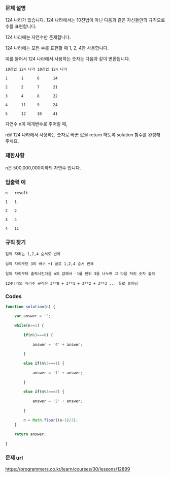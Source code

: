 ### 문제 설명

124 나라가 있습니다. 124 나라에서는 10진법이 아닌 다음과 같은 자신들만의 규칙으로 수를 표현합니다.

124 나라에는 자연수만 존재합니다.

124 나라에는 모든 수를 표현할 때 1, 2, 4만 사용합니다.

예를 들어서 124 나라에서 사용하는 숫자는 다음과 같이 변환됩니다.

```
10진법 124 나라 10진법 124 나라

1      1      6      14

2      2      7      21

3      4      8      22

4      11     9      24

5      12     10     41
```
자연수 n이 매개변수로 주어질 때, 

n을 124 나라에서 사용하는 숫자로 바꾼 값을 return 하도록 solution 함수를 완성해 주세요.


### 제한사항

n은 500,000,000이하의 자연수 입니다.


### 입출력 예

```
n	result

1	1

2	2

3	4

4	11

```

### 규칙 찾기

```
일의 자리는 1,2,4 순서로 반복

십의 자리부턴 3의 배수 +1 꼴로 1,2,4 순서 반복

일의 자리부터 출력시킨다음 n의 값에서 -1를 한뒤 3을 나누며 그 다음 자리 숫자 출력

124나라의 자리수 규칙은 3**0 + 3**1 + 3**2 + 3**3 ... 꼴로 늘어남
```


### Codes

```js
function solution(n) {

    var answer = '';
    
    while(n>=1) {
    
        if(n%3===0) {
        
            answer = '4' + answer;
            
        }
        
        else if(n%3===1) {
        
            answer = '1' + answer;
            
        }
        
        else if(n%3===2) {
        
            answer = '2' + answer;
            
        }
        
        n = Math.floor((n-1)/3);
    }
    
    return answer;
    
}
```


### 문제 url

https://programmers.co.kr/learn/courses/30/lessons/12899
